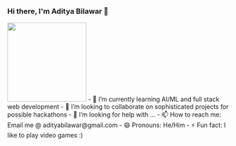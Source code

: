 ### Hi there, I'm Aditya Bilawar 👋
<img height="180em" src="https://github-readme-stats.vercel.app/api?username=adityabilawar&show_icons=true&hide_border=true&&count_private=true&include_all_commits=true" />
<!-- ![visitors](https://visitor-badge.glitch.me/badge?page_id=adityabilawar.NodeMailer-Dialogflow-Fulfillment-code}) -->
<!--
**adityabilawar/adityabilawar** is a ✨ _special_ ✨ repository because its `README.md` (this file) appears on your GitHub profile.
![visitors](https://visitor-badge.glitch.me/badge?page_id=page.id)

<img height="180em" src="https://github-readme-stats.vercel.app/api?username=Gapur&show_icons=true&hide_border=true&&count_private=true&include_all_commits=true" />
Here are some ideas to get you started:
-->
- 🌱 I’m currently learning AI/ML and full stack web development
- 👯 I’m looking to collaborate on sophisticated projects for possible hackathons 
- 🤔 I’m looking for help with ...
- 📫 How to reach me: Email me @ adityabilawar@gmail.com
- 😄 Pronouns: He/Him
- ⚡ Fun fact: I like to play video games :)

